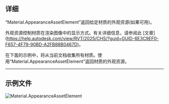 ## 详细
“Material.AppearanceAssetElement”返回给定材质的外观资源(如果可用)。

外观资源控制材质在渲染图像中的显示方式。有关详细信息，请参阅此 [文章] (https://help.autodesk.com/view/RVT/2025/CHS/?guid=GUID-6E3C9EF0-F657-4F79-90BD-A2FB88B0467D)。

在下面的示例中，将从当前文档收集所有材质。使用“Material.AppearanceAssetElement”返回材质的外观资源。

___
## 示例文件

![Material.AppearanceAssetElement](./Revit.Elements.Material.AppearanceAssetElement_img.jpg)
